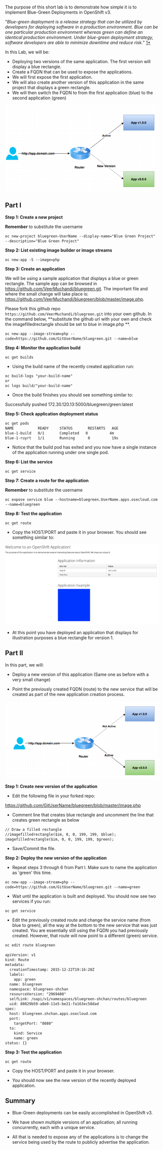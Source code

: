 The purpose of this short lab is to demonstrate how simple it is to implement
Blue-Green Deployments in OpenShift v3.

"*Blue-green deployment is a release strategy that can be utilized by developers
for deploying software in a production environment. Blue can be one particular
production environment whereas green can define an identical production
environment. Under blue-green deployment strategy, software developers are able
to minimize downtime and reduce risk.*" [1*](https://en.wikipedia.org/wiki/User:Nuqing/Blue-green_deployment)

In this Lab, we will be:

- Deploying two versions of the same application. The first version will display a blue rectangle. 
- Create a FQDN that can be used to expose the applications.
- We will first expose the first application.
- We will also create another version of this application in the same project that displays a green rectangle. 
- We will then switch the FQDN to from the first application (blue) to the second application (green)

![image](images/blue_green_deployment.png)

## Part I

**Step 1: Create a new project**

**Remember** to substitute the username

```
oc new-project bluegreen-UserName --display-name="Blue Green Project" --description="Blue Green Project"
```

**Step 2: List existing image builder or image streams**

```
oc new-app -S --image=php
```

**Step 3: Create an application**

We will be using a sample application that displays a blue or green rectangle. 
The sample app can be browsed in https://github.com/VeerMuchandi/bluegreen.git.
The important file and where the small change will take place is:
https://github.com/VeerMuchandi/bluegreen/blob/master/image.php.

Please fork this github repo `https://github.com/VeerMuchandi/bluegreen.git` into your own github. In the command below, **substitute the github url with your own and check the imagefilledrectangle should be set to blue in image.php **.

```
oc new-app --image-stream=php --code=https://github.com/GitUserName/bluegreen.git --name=blue
```

**Step 4: Monitor the application build**

```
oc get builds
```

- Using the build name of the recently created application run:

```
oc build-logs "your-build-name"
or 
oc logs build/"your-build-name"
```

- Once the build finishes you should see something similar to:

Successfully pushed 172.30.120.13:5000/bluegreen/green:latest

**Step 5: Check application deployment status**

```
oc get pods
NAME           READY     STATUS       RESTARTS   AGE
blue-1-build   0/1       Completed   0          4m
blue-1-ruyrt   1/1       Running      0          19s
```

- Notice that the build pod has exited and you now have a single instance of the
application running under one single pod.

**Step 6: List the service**

```
oc get service
```

**Step 7: Create a route for the application**

**Remember** to substitute the username

```
oc expose service blue --hostname=bluegreen.UserName.apps.osecloud.com --name=bluegreen
```

**Step 8: Test the application**

```
oc get route
```

- Copy the HOST/PORT and paste it in your browser. You should see something similar
to:

![image](images/blue_deployment.jpeg)

- At this point you have deployed an application that displays for illustration
purposes a blue rectangle for version 1.

## Part II

In this part, we will:

- Deploy a new version of this application (Same one as before with a very small change)

- Point the previously created FQDN (route) to the new service that will be created
as part of the new application creation process.


![image](images/blue_green_active_green.png)

**Step 1: Create new version of the application**

- Edit the following file in your forked repo:

https://github.com/GitUserName/bluegreen/blob/master/image.php

- Comment line that creates blue rectangle and uncomment the line that creates green rectangle as below

````
// Draw a filled rectangle
//imagefilledrectangle($im, 0, 0, 199, 199, $blue);
imagefilledrectangle($im, 0, 0, 199, 199, $green);

````

- Save/Commit the file.

**Step 2: Deploy the new version of the application**

- Repeat steps 3 through 6 from Part I. Make sure to name the application as 'green'
this time. 

````
oc new-app --image-stream=php --code=https://github.com/GitUserName/bluegreen.git --name=green
````

- Wait until the application is built and deployed. You should now see two services if you run:

```
oc get service
```

- Edit the previously created route and change the service name (from blue to green), all the way at the bottom to the new service that was just created. You are essentially still using the FQDN you had previously created. However, that route will now point to a different (green) service.

```
oc edit route bluegreen

apiVersion: v1
kind: Route
metadata:
  creationTimestamp: 2015-12-22T19:16:28Z
  labels:
    app: green
  name: bluegreen
  namespace: bluegreen-shchan
  resourceVersion: "2969408"
  selfLink: /oapi/v1/namespaces/bluegreen-shchan/routes/bluegreen
  uid: 80829b59-a8e0-11e5-be21-fa163ec58dad
spec:
  host: bluegreen.shchan.apps.osecloud.com
  port:
    targetPort: "8080"
  to:
    kind: Service
    name: green
status: {}
```

**Step 3: Test the application**

```
oc get route
```

- Copy the HOST/PORT and paste it in your browser.

- You should now see the new version of the recently deployed application.

## Summary

- Blue-Green deployments can be easily accomplished in OpenShift v3.

- We have shown multiple versions of an application; all running concurrently,
each with a unique service.

- All that is needed to expose any of the applications is to change the service
being used by the route to publicly advertise the application.